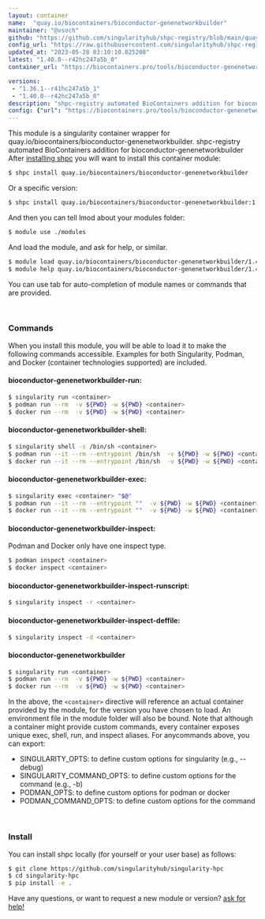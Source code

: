 ```yaml
---
layout: container
name:  "quay.io/biocontainers/bioconductor-genenetworkbuilder"
maintainer: "@vsoch"
github: "https://github.com/singularityhub/shpc-registry/blob/main/quay.io/biocontainers/bioconductor-genenetworkbuilder/container.yaml"
config_url: "https://raw.githubusercontent.com/singularityhub/shpc-registry/main/quay.io/biocontainers/bioconductor-genenetworkbuilder/container.yaml"
updated_at: "2023-05-28 03:10:10.825208"
latest: "1.40.0--r42hc247a5b_0"
container_url: "https://biocontainers.pro/tools/bioconductor-genenetworkbuilder"

versions:
 - "1.36.1--r41hc247a5b_1"
 - "1.40.0--r42hc247a5b_0"
description: "shpc-registry automated BioContainers addition for bioconductor-genenetworkbuilder"
config: {"url": "https://biocontainers.pro/tools/bioconductor-genenetworkbuilder", "maintainer": "@vsoch", "description": "shpc-registry automated BioContainers addition for bioconductor-genenetworkbuilder", "latest": {"1.40.0--r42hc247a5b_0": "sha256:5fc7bc961d6fa5310b21366b7d93987ffad8231375ed7f2ee7ce19f642368a00"}, "tags": {"1.36.1--r41hc247a5b_1": "sha256:95d65d458abcfc62a64c59113bf7e1cbadeee8cdfdba850ff882897b0775354b", "1.40.0--r42hc247a5b_0": "sha256:5fc7bc961d6fa5310b21366b7d93987ffad8231375ed7f2ee7ce19f642368a00"}, "docker": "quay.io/biocontainers/bioconductor-genenetworkbuilder"}
---
```


This module is a singularity container wrapper for quay.io/biocontainers/bioconductor-genenetworkbuilder.
shpc-registry automated BioContainers addition for bioconductor-genenetworkbuilder
After [installing shpc](#install) you will want to install this container module:


```bash
$ shpc install quay.io/biocontainers/bioconductor-genenetworkbuilder
```

Or a specific version:

```bash
$ shpc install quay.io/biocontainers/bioconductor-genenetworkbuilder:1.40.0--r42hc247a5b_0
```

And then you can tell lmod about your modules folder:

```bash
$ module use ./modules
```

And load the module, and ask for help, or similar.

```bash
$ module load quay.io/biocontainers/bioconductor-genenetworkbuilder/1.40.0--r42hc247a5b_0
$ module help quay.io/biocontainers/bioconductor-genenetworkbuilder/1.40.0--r42hc247a5b_0
```

You can use tab for auto-completion of module names or commands that are provided.

<br>

### Commands

When you install this module, you will be able to load it to make the following commands accessible.
Examples for both Singularity, Podman, and Docker (container technologies supported) are included.

#### bioconductor-genenetworkbuilder-run:

```bash
$ singularity run <container>
$ podman run --rm  -v ${PWD} -w ${PWD} <container>
$ docker run --rm  -v ${PWD} -w ${PWD} <container>
```

#### bioconductor-genenetworkbuilder-shell:

```bash
$ singularity shell -s /bin/sh <container>
$ podman run --it --rm --entrypoint /bin/sh  -v ${PWD} -w ${PWD} <container>
$ docker run --it --rm --entrypoint /bin/sh  -v ${PWD} -w ${PWD} <container>
```

#### bioconductor-genenetworkbuilder-exec:

```bash
$ singularity exec <container> "$@"
$ podman run --it --rm --entrypoint ""  -v ${PWD} -w ${PWD} <container> "$@"
$ docker run --it --rm --entrypoint ""  -v ${PWD} -w ${PWD} <container> "$@"
```

#### bioconductor-genenetworkbuilder-inspect:

Podman and Docker only have one inspect type.

```bash
$ podman inspect <container>
$ docker inspect <container>
```

#### bioconductor-genenetworkbuilder-inspect-runscript:

```bash
$ singularity inspect -r <container>
```

#### bioconductor-genenetworkbuilder-inspect-deffile:

```bash
$ singularity inspect -d <container>
```



#### bioconductor-genenetworkbuilder

```bash
$ singularity run <container>
$ podman run --rm  -v ${PWD} -w ${PWD} <container>
$ docker run --rm  -v ${PWD} -w ${PWD} <container>
```


In the above, the `<container>` directive will reference an actual container provided
by the module, for the version you have chosen to load. An environment file in the
module folder will also be bound. Note that although a container
might provide custom commands, every container exposes unique exec, shell, run, and
inspect aliases. For anycommands above, you can export:

 - SINGULARITY_OPTS: to define custom options for singularity (e.g., --debug)
 - SINGULARITY_COMMAND_OPTS: to define custom options for the command (e.g., -b)
 - PODMAN_OPTS: to define custom options for podman or docker
 - PODMAN_COMMAND_OPTS: to define custom options for the command

<br>

### Install

You can install shpc locally (for yourself or your user base) as follows:

```bash
$ git clone https://github.com/singularityhub/singularity-hpc
$ cd singularity-hpc
$ pip install -e .
```

Have any questions, or want to request a new module or version? [ask for help!](https://github.com/singularityhub/singularity-hpc/issues)